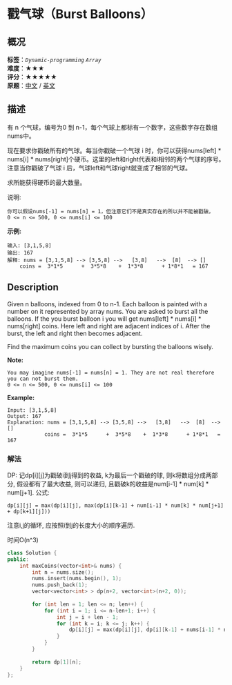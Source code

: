 # 戳气球（Burst Balloons）
## 概况
**标签**：*`Dynamic-programming`*  *`Array`*<br>
**难度**：★★★<br>
**评分**：★★★★★<br>
**原题**：[中文](https://leetcode-cn.com/problems/burst-balloons) / [英文](https://leetcode.com/problems/burst-balloons)
## 描述
有 n 个气球，编号为0 到 n-1，每个气球上都标有一个数字，这些数字存在数组nums中。

现在要求你戳破所有的气球。每当你戳破一个气球 i 时，你可以获得nums[left] * nums[i] * nums[right]个硬币。这里的left和right代表和i相邻的两个气球的序号。注意当你戳破了气球 i 后，气球left和气球right就变成了相邻的气球。

求所能获得硬币的最大数量。

说明:

	你可以假设nums[-1] = nums[n] = 1，但注意它们不是真实存在的所以并不能被戳破。
	0 <= n <= 500, 0 <= nums[i] <= 100

**示例:**
```
输入: [3,1,5,8]
输出: 167 
解释: nums = [3,1,5,8] --> [3,5,8] -->   [3,8]   -->  [8]  --> []
    coins =  3*1*5      +  3*5*8    +  1*3*8      + 1*8*1   = 167
```

## Description
Given n balloons, indexed from 0 to n-1. Each balloon is painted with a number on it represented by array nums. You are asked to burst all the balloons. If the you burst balloon i you will get nums[left] * nums[i] * nums[right] coins. Here left and right are adjacent indices of i. After the burst, the left and right then becomes adjacent.

Find the maximum coins you can collect by bursting the balloons wisely.

**Note:**

	You may imagine nums[-1] = nums[n] = 1. They are not real therefore you can not burst them.
	0 <= n <= 500, 0 <= nums[i] <= 100

**Example:**
```
Input: [3,1,5,8]
Output: 167 
Explanation: nums = [3,1,5,8] --> [3,5,8] -->   [3,8]   -->  [8]  --> []
            coins =  3*1*5      +  3*5*8    +  1*3*8      + 1*8*1   = 167
```


### 解法
DP: 记dp[i][j]为戳破i到j得到的收益, k为最后一个戳破的球, 则k将数组分成两部分, 假设都有了最大收益, 则可以递归, 且戳破k的收益是num[i-1] * num[k] * num[j+1].
公式: 

    dp[i][j] = max(dp[i][j], max(dp[i][k-1] + num[i-1] * num[k] * num[j+1] + dp[k+1][j]))

注意i,j的循环, 应按照i到j的长度大小的顺序遍历.

时间O(n^3)

```c++
class Solution {
public:
    int maxCoins(vector<int>& nums) {
        int n = nums.size();
        nums.insert(nums.begin(), 1);
        nums.push_back(1);
        vector<vector<int> > dp(n+2, vector<int>(n+2, 0));
        
        for (int len = 1; len <= n; len++) {
            for (int i = 1; i <= n-len+1; i++) {
                int j = i + len - 1;
                for (int k = i; k <= j; k++) {
                    dp[i][j] = max(dp[i][j], dp[i][k-1] + nums[i-1] * nums[k] * nums[j+1] + dp[k+1][j]);
                }
            }
        }
        
        return dp[1][n];
    }
};
```